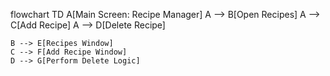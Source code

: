 flowchart TD
    A[Main Screen: Recipe Manager]
    A --> B[Open Recipes]
    A --> C[Add Recipe]
    A --> D[Delete Recipe]

    B --> E[Recipes Window]
    C --> F[Add Recipe Window]
    D --> G[Perform Delete Logic]
